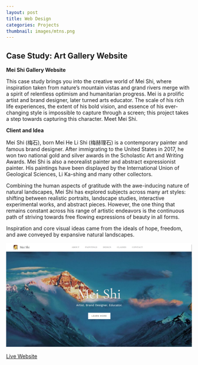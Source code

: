 ```yaml
---
layout: post
title: Web Design
categories: Projects
thumbnail: images/mtns.png
---
```


## Case Study: Art Gallery Website

**Mei Shi Gallery Website**

This case study brings you into the creative world of Mei Shi, where inspiration taken from nature’s mountain vistas and grand rivers merge with a spirit of relentless optimism and humanitarian progress. Mei is a prolific artist and brand designer, later turned arts educator. The scale of his rich life experiences, the extent of his bold vision, and essence of his ever-changing style is impossible to capture through a screen; this project takes a step towards capturing this character. Meet Mei Shi.

**Client and Idea**

Mei Shi (梅石), born Mei He Li Shi (梅赫理石) is a contemporary painter and famous brand designer. After immigrating to the United States in 2017, he won two national gold and silver awards in the Scholastic Art and Writing Awards. Mei Shi is also a neorealist painter and abstract expressionist painter. His paintings have been displayed by the International Union of Geological Sciences, Li Ka-shing and many other collectors. 

Combining the human aspects of gratitude with the awe-inducing nature of natural landscapes, Mei Shi has explored subjects across many art styles: shifting between realistic portraits, landscape studies, interactive experimental works, and abstract pieces. However, the one thing that remains constant across his range of artistic endeavors is the continuous path of striving towards free flowing expressions of beauty in all forms.

Inspiration and core visual ideas came from the ideals of hope, freedom, and awe conveyed by expansive natural landscapes.

<img src="../images/mtns.png">

[Live Website](https://meishi-art.webflow.io/)
